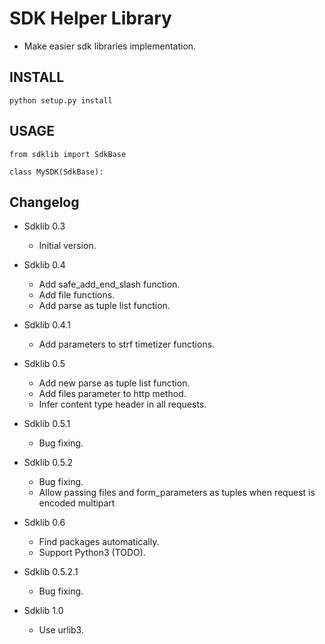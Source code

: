 SDK Helper Library
==================

- Make easier sdk libraries implementation.


## INSTALL

```
python setup.py install
```

## USAGE

```
from sdklib import SdkBase

class MySDK(SdkBase):
```


## Changelog

* Sdklib 0.3
    - Initial version.
    
* Sdklib 0.4
    - Add safe_add_end_slash function.
    - Add file functions.
    - Add parse as tuple list function.

* Sdklib 0.4.1
    - Add parameters to strf timetizer functions.
    
* Sdklib 0.5
    - Add new parse as tuple list function.
    - Add files parameter to http method.
    - Infer content type header in all requests.
    
* Sdklib 0.5.1
    - Bug fixing.

* Sdklib 0.5.2
    - Bug fixing.
    - Allow passing files and form_parameters as tuples when request is encoded multipart
    
* Sdklib 0.6
    - Find packages automatically.
    - Support Python3 (TODO).
    
* Sdklib 0.5.2.1
    - Bug fixing.
    
* Sdklib 1.0
    - Use urlib3.